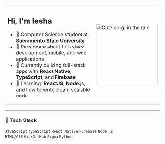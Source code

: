 <table>
  <tr>
    <td>

<h2>Hi, I'm Iesha</h2>

- 🌱 Computer Science student at **Sacramento State University**  
- 🌊 Passionate about full-stack development, mobile, and web applications  
- 🌷 Currently building full-stack apps with **React Native**, **TypeScript**, and **Firebase**  
- 🐚 Learning: **ReactJS**, **Node.js**, and how to write clean, scalable code  

</td>
<td>
  <img src="https://media.giphy.com/media/t4MSm5ySVFtZx59X4Z/giphy.gif" alt="Cute corgi in the rain" width="200"/>
</td>
  </tr>
</table>

---

### 🪼 Tech Stack

`JavaScript` `TypeScript` `React Native` `Firebase` `Node.js`  
`HTML/CSS` `Git/GitHub` `Figma` `Python`


